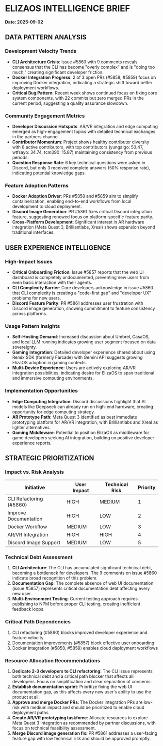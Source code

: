 # ELIZAOS INTELLIGENCE BRIEF
**Date: 2025-09-02**

## DATA PATTERN ANALYSIS

### Development Velocity Trends
- **CLI Architecture Crisis**: Issue #5860 with 9 comments reveals consensus that the CLI has become "overly complex" and is "doing too much," creating significant developer friction.
- **Docker Integration Progress**: 2 of 3 open PRs (#5858, #5859) focus on improving Docker integration, indicating a strategic shift toward better deployment workflows.
- **Critical Bug Pattern**: Recent week shows continued focus on fixing core system components, with 22 commits but zero merged PRs in the current period, suggesting a quality assurance slowdown.

### Community Engagement Metrics
- **Developer Discussion Hotspots**: AR/VR integration and edge computing emerged as high-engagement topics with detailed technical exchanges in the partners channel.
- **Contributor Momentum**: Project shows healthy contributor diversity with 8 active contributors, with top contributors (yungalgo: 50.47, wtfsayo: 34.74, tcm390: 15.87) maintaining consistency from previous periods.
- **Question Response Rate**: 6 key technical questions were asked in Discord, but only 3 received complete answers (50% response rate), indicating potential knowledge gaps.

### Feature Adoption Patterns
- **Docker Adoption Driver**: PRs #5858 and #5859 aim to simplify containerization, enabling end-to-end workflows from local development to cloud deployment.
- **Discord Image Generation**: PR #5861 fixes critical Discord integration feature, suggesting renewed focus on platform-specific feature parity.
- **Cross-Platform Development**: Significant interest in AR hardware integration (Meta Quest 3, Brilliantlabs, Xreal) shows expansion beyond traditional interfaces.

## USER EXPERIENCE INTELLIGENCE

### High-Impact Issues
- **Critical Onboarding Friction**: Issue #5857 reports that the web UI dashboard is completely undocumented, preventing new users from even basic interaction with their agents.
- **CLI Complexity Barrier**: Core developers acknowledge in issue #5860 that CLI complexity is creating a "code-first gap" and "developer UX" problems for new users.
- **Discord Feature Parity**: PR #5861 addresses user frustration with Discord image generation, showing commitment to feature consistency across platforms.

### Usage Pattern Insights
- **Self-Hosting Demand**: Increased discussion about Umbrel, CasaOS, and local LLM running indicates growing user segment focused on data sovereignty.
- **Gaming Integration**: Detailed developer experience shared about using Remix SDK (formerly Farcade) with Gemini API suggests growing ElizaOS adoption in gaming contexts.
- **Multi-Device Experience**: Users are actively exploring AR/VR integration possibilities, indicating desire for ElizaOS to span traditional and immersive computing environments.

### Implementation Opportunities
- **Edge Computing Integration**: Discord discussions highlight that AI models like Deepseek can already run on high-end hardware, creating opportunity for edge computing strategy.
- **AR Prototype Path**: Meta Quest 3 identified as best immediate prototyping platform for AR/VR integration, with Brilliantlabs and Xreal as lighter alternatives.
- **Gaming Middleware**: Potential to position ElizaOS as middleware for game developers seeking AI integration, building on positive developer experience reports.

## STRATEGIC PRIORITIZATION

### Impact vs. Risk Analysis
| Initiative | User Impact | Technical Risk | Priority |
|------------|------------|----------------|----------|
| CLI Refactoring (#5860) | HIGH | MEDIUM | 1 |
| Improve Documentation | HIGH | LOW | 2 |
| Docker Workflow | MEDIUM | LOW | 3 |
| AR/VR Integration | HIGH | HIGH | 4 |
| Discord Image Support | MEDIUM | LOW | 5 |

### Technical Debt Assessment
1. **CLI Architecture**: The CLI has accumulated significant technical debt, becoming a bottleneck for developers. The 9 comments on issue #5860 indicate broad recognition of this problem.
2. **Documentation Gap**: The complete absence of web UI documentation (issue #5857) represents critical documentation debt affecting every new user.
3. **Multi-Environment Testing**: Current testing approach requires publishing to NPM before proper CLI testing, creating inefficient feedback loops.

### Critical Path Dependencies
1. CLI refactoring (#5860) blocks improved developer experience and feature velocity
2. Documentation improvements (#5857) block effective user onboarding
3. Docker integration (#5858, #5859) enables cloud deployment workflows

### Resource Allocation Recommendations
1. **Dedicate 2-3 developers to CLI refactoring**: The CLI issue represents both technical debt and a critical path blocker that affects all developers. Focus on simplification and clear separation of concerns.
2. **Establish documentation sprint**: Prioritize fixing the web UI documentation gap, as this affects every new user's ability to use the product at all.
3. **Approve and merge Docker PRs**: The Docker integration PRs are low-risk with medium impact and should be prioritized to enable cloud deployment paths.
4. **Create AR/VR prototyping taskforce**: Allocate resources to explore Meta Quest 3 integration as recommended by partner discussions, with focus on technical feasibility assessment.
5. **Merge Discord image generation fix**: PR #5861 addresses a user-facing feature gap with low technical risk and should be approved promptly.
